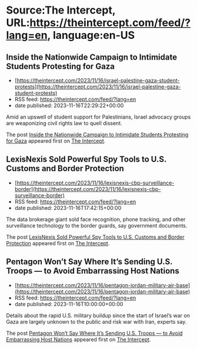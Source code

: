 # Source:The Intercept, URL:https://theintercept.com/feed/?lang=en, language:en-US

## Inside the Nationwide Campaign to Intimidate Students Protesting for Gaza
 - [https://theintercept.com/2023/11/16/israel-palestine-gaza-student-protests](https://theintercept.com/2023/11/16/israel-palestine-gaza-student-protests)
 - RSS feed: https://theintercept.com/feed/?lang=en
 - date published: 2023-11-16T22:29:22+00:00

<p>Amid an upswell of student support for Palestinians, Israel advocacy groups are weaponizing civil rights law to quell dissent.</p>
<p>The post <a href="https://theintercept.com/2023/11/16/israel-palestine-gaza-student-protests/" rel="nofollow">Inside the Nationwide Campaign to Intimidate Students Protesting for Gaza</a> appeared first on <a href="https://theintercept.com" rel="nofollow">The Intercept</a>.</p>

## LexisNexis Sold Powerful Spy Tools to U.S. Customs and Border Protection
 - [https://theintercept.com/2023/11/16/lexisnexis-cbp-surveillance-border](https://theintercept.com/2023/11/16/lexisnexis-cbp-surveillance-border)
 - RSS feed: https://theintercept.com/feed/?lang=en
 - date published: 2023-11-16T17:42:15+00:00

<p>The data brokerage giant sold face recognition, phone tracking, and other surveillance technology to the border guards, say government documents.</p>
<p>The post <a href="https://theintercept.com/2023/11/16/lexisnexis-cbp-surveillance-border/" rel="nofollow">LexisNexis Sold Powerful Spy Tools to U.S. Customs and Border Protection</a> appeared first on <a href="https://theintercept.com" rel="nofollow">The Intercept</a>.</p>

## Pentagon Won’t Say Where It’s Sending U.S. Troops — to Avoid Embarrassing Host Nations
 - [https://theintercept.com/2023/11/16/pentagon-jordan-military-air-base](https://theintercept.com/2023/11/16/pentagon-jordan-military-air-base)
 - RSS feed: https://theintercept.com/feed/?lang=en
 - date published: 2023-11-16T10:00:00+00:00

<p>Details about the rapid U.S. military buildup since the start of Israel’s war on Gaza are largely unknown to the public and risk war with Iran, experts say.</p>
<p>The post <a href="https://theintercept.com/2023/11/16/pentagon-jordan-military-air-base/" rel="nofollow">Pentagon Won’t Say Where It’s Sending U.S. Troops — to Avoid Embarrassing Host Nations</a> appeared first on <a href="https://theintercept.com" rel="nofollow">The Intercept</a>.</p>

